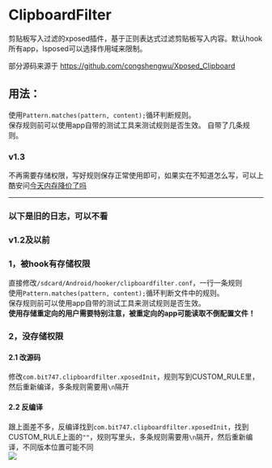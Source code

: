 # ClipboardFilter
剪贴板写入过滤的xposed插件，基于正则表达式过滤剪贴板写入内容。默认hook所有app，lsposed可以选择作用域来限制。

部分源码来源于 https://github.com/congshengwu/Xposed_Clipboard 
 
## 用法：
使用`Pattern.matches(pattern, content);`循环判断规则。  
保存规则前可以使用app自带的测试工具来测试规则是否生效。 
自带了几条规则。
### v1.3

不再需要存储权限，写好规则保存正常使用即可，如果实在不知道怎么写，可以上酷安问[今天内存降价了吗](http://www.coolapk.com/u/855305)

 --- 
### 以下是旧的日志，可以不看 
### v1.2及以前 
### 1，被hook有存储权限 
直接修改`/sdcard/Android/hooker/clipboardfilter.conf`，一行一条规则   
使用`Pattern.matches(pattern, content);`循环判断文件中的规则。  
保存规则前可以使用app自带的测试工具来测试规则是否生效。  
**使用存储重定向的用户需要特别注意，被重定向的app可能读取不倒配置文件！**  

### 2，没存储权限
#### 2.1 改源码
修改`com.bit747.clipboardfilter.xposedInit`，规则写到CUSTOM_RULE里，然后重新编译，多条规则需要用`\n`隔开  
#### 2.2 反编译
跟上面差不多，反编译找到`com.bit747.clipboardfilter.xposedInit`，找到CUSTOM_RULE上面的`""`，规则写里头，多条规则需要用`\n`隔开，然后重新编译，不同版本位置可能不同  
![](./res/微信图片_20210811095518.png)

